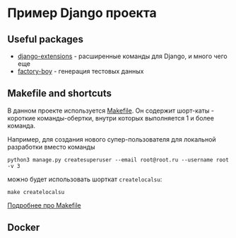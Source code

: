 # Пример Django проекта

## Useful packages

* [django-extensions](https://django-extensions.readthedocs.io/en/latest/#:~:text=Django%20Extensions%20is%20a%20collection,admin%20extensions%20and%20much%20more.) - расширенные команды для Django, и много чего еще
* [factory-boy](https://factoryboy.readthedocs.io/en/latest/orms.html#the-djangomodelfactory-subclass) - генерация тестовых данных

## Makefile and shortcuts

В данном проекте используется [Makefile](https://ru.wikipedia.org/wiki/Makefile). Он содержит шорт-каты - 
короткие команды-обертки, внутри которых выполняется 1 и более команда.

Например, для создания нового супер-пользователя для локальной разработки вместо команды

```shell
python3 manage.py createsuperuser --email root@root.ru --username root -v 3
```

можно будет использовать шорткат `createlocalsu`:

```shell
make createlocalsu
```

[Подробнее про Makefile](https://earthly.dev/blog/python-makefile/)

## Docker



